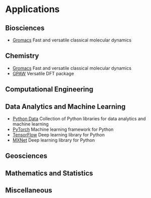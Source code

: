 <h1> Applications</h1>

## Biosciences

* [Gromacs](gromacs.md) Fast and versatile classical molecular dynamics

## Chemistry

* [Gromacs](gromacs.md) Fast and versatile classical molecular dynamics
* [GPAW](gpaw.md) Versatile DFT package

## Computational Engineering

## Data Analytics and Machine Learning

* [Python Data](python-data.md) Collection of Python libraries for data analytics and machine learning
* [PyTorch](pytorch.md) Machine learning framework for Python
* [TensorFlow](tensorflow.md) Deep learning library for Python
* [MXNet](mxnet.md) Deep learning library for Python

## Geosciences

## Mathematics and Statistics

## Miscellaneous

